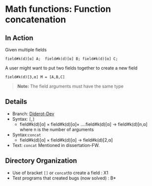 # Math functions: Function concatenation
## In Action
Given multiple fields
```
field#k(d)[α] A;  field#k(d)[α] B; field#k(d)[α] C;
```
A user might want to put two fields together to create a new field
```
field#k(d)[3,α] M = [A,B,C]
```
> **Note:** The field arguments must have the same type
## Details
* Branch:   [Diderot-Dev](https://github.com/cchiw/Diderot-Dev) 
* Syntax: ``[``,``]``
    - field#k(d)[α] × field#k(d)[α]× ....field#k(d)[α] → field#k(d)[n,α] where n is the number of arguments
* Syntax:``concat``
    - field#k(d)[α] × field#k(d)[α] → field#k(d)[2,α]
* Text: `concat` Mentioned in dissertation-FW. 

## Directory Organization
* Use of bracket ``[]`` or ``concat``to create a field  : X1
* Test programs that created bugs (now solved)  : B*
